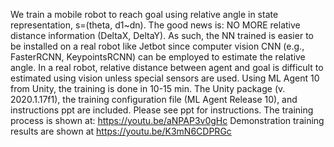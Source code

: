 We train a mobile robot to reach goal using relative angle in state representation, s=(theta, d1~dn). The good news is: NO MORE relative distance information (DeltaX, DeltaY). As such, the NN trained is easier to be installed on a real robot like Jetbot since computer vision CNN (e.g., FasterRCNN, KeypointsRCNN) can be employed to estimate the relative angle. In a real robot, relative distance between agent and goal is difficult to estimated using vision unless special sensors are used. Using ML Agent 10 from Unity, the training is done in 10-15 min.
The Unity package (v. 2020.1.17f1), the training configuration file (ML Agent Release 10), and instructions ppt are included. Please see ppt for instructions.
The training process is shown at: https://youtu.be/aNPAP3v0gHc
Demonstration training results are shown at https://youtu.be/K3mN6CDPRGc
